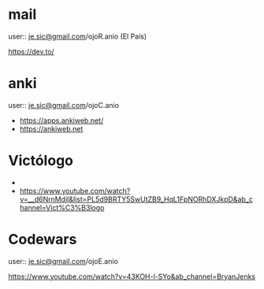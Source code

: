 # mail

user:: je.sic@gmail.com/ojoR.anio (El País)

https://dev.to/



# anki
user:: je.sic@gmail.com/ojoC.anio

- https://apps.ankiweb.net/
- https://ankiweb.net


# Victólogo
- 
- https://www.youtube.com/watch?v=__d6NrnMdjI&list=PL5d9BRTY5SwUtZB9_HqL1FpNORhDXJkpD&ab_channel=Vict%C3%B3logo



# Codewars
user:: je.sic@gmail.com/ojoE.anio 


https://www.youtube.com/watch?v=43KOH-l-SYo&ab_channel=BryanJenks